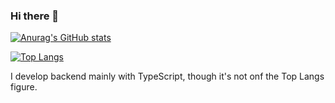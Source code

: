 ### Hi there 👋

[![Anurag's GitHub stats](https://github-readme-stats.vercel.app/api?username=johnta0)](https://github.com/anuraghazra/github-readme-stats)

[![Top Langs](https://github-readme-stats.vercel.app/api/top-langs/?username=johnta0)](https://github.com/anuraghazra/github-readme-stats)

I develop backend mainly with TypeScript, though it's not onf the Top Langs figure.

<!--
**johnta0/johnta0** is a ✨ _special_ ✨ repository because its `README.md` (this file) appears on your GitHub profile.

Here are some ideas to get you started:

- 🔭 I’m currently working on ...
- 🌱 I’m currently learning ...
- 👯 I’m looking to collaborate on ...
- 🤔 I’m looking for help with ...
- 💬 Ask me about ...
- 📫 How to reach me: ...
- 😄 Pronouns: ...
- ⚡ Fun fact: ...
-->
